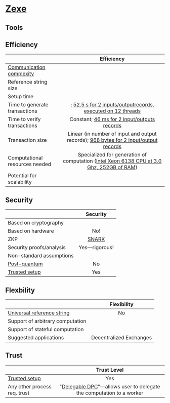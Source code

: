 # [Zexe](https://eprint.iacr.org/2018/962.pdf)


## Tools

## Efficiency
|                           |           Efficiency         |
| ------------------------- | :--------------------------: |
| [Communication complexity](https://en.wikipedia.org/wiki/Communication_complexity)  |                              |
| Reference string size     |                            |
| Setup time                |                              |
| Time to generate transactions |          ; [52.5 s for 2 inputs/outputrecords, executed on 12 threads](https://eprint.iacr.org/2018/962.pdf)                   |
| Time to verify transactions   |   Constant; [46 ms for 2 input/outputs records](https://eprint.iacr.org/2018/962.pdf)                          |
| Transaction size          |      Linear (in number of input and output records); [968 bytes for 2 input/output records](https://eprint.iacr.org/2018/962.pdf)                      |
| Computational resources needed |  Specialized for generation of computation ([Intel Xeon 6138 CPU at 3.0 Ghz, 252GB of RAM](https://eprint.iacr.org/2018/962.pdf))                          |
| Potential for scalability      |                         |

## Security

|                           | Security                  |
| ------------------------- | :--------------------------: |
| Based on cryptography                 |                          |
| Based on hardware                 |            No!                 |
| ZKP                       |         [SNARK](https://eprint.iacr.org/2017/540.pdf)     |
| Security proofs/analysis                  |      Yes&mdash;rigorous!                     |
| Non-standard assumptions                 |                              |
| [Post-quantum](https://en.wikipedia.org/wiki/Post-quantum_cryptography)               |       No                    |
| [Trusted setup](https://zcoin.io/ufaqs/what-is-trusted-setup/)                |        Yes                  |

## Flexbility

|                           | Flexibility                 |
| ------------------------- | :--------------------------: |
| [Universal reference string](https://docs.zkproof.org/assets/docs/reference-v0.2.pdf)                 |     No                         |
| Support of arbitrary computation                |                            |
| Support of stateful computation                 |                        |
| Suggested applications                 |      Decentralized Exchanges                       |


## Trust

|                           | Trust Level                  |
| ------------------------- | :--------------------------: |
| [Trusted setup](https://zcoin.io/ufaqs/what-is-trusted-setup/)               |     Yes                   |
| Any other process req. trust               |      "[Delegable DPC](https://eprint.iacr.org/2018/962.pdf)"&mdash;allows user to delegate the computation to a worker                       |

